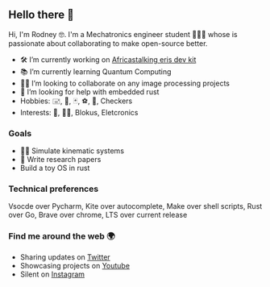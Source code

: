 ## Hello there 👋

<!--
**0x6f736f646f/0x6f736f646f** is a ✨ _special_ ✨ repository because its `README.md` (this file) appears on your GitHub profile.
-->
Hi, I'm Rodney 🤓. I'm a Mechatronics engineer student 👨🏽‍🎓 whose is passionate about collaborating to make open-source better.

- 🛠 I’m currently working on [Africastalking eris dev kit](https://github.com/0x6f736f646f/africastalking-eris-devkit-playground)
- 📚 I’m currently learning Quantum Computing
- 👨‍💻 I’m looking to collaborate on any image processing projects
- 🤔 I’m looking for help with embedded rust
- Hobbies: 🖃, 🏓, 🃏, ⚽️, 🚶, Checkers
- Interests: 🏹, 🧗‍♂️, Blokus, Eletcronics

### Goals
- 👨‍🔧 Simulate kinematic systems
- 📝 Write research papers
- Build a toy OS in rust

### Technical preferences
Vsocde over Pycharm, Kite over autocomplete, Make over shell scripts, Rust over Go, Brave over chrome, LTS over current release

### Find me around the web 🌍
* Sharing updates on [Twitter](https://twitter.com/b1ackd0t)
* Showcasing projects on [Youtube](https://www.youtube.com/channel/UCQXcsxyoKSaaWPd5YY9rf4A)
* Silent on [Instagram](https://www.instagram.com/_r0nn1e/)
